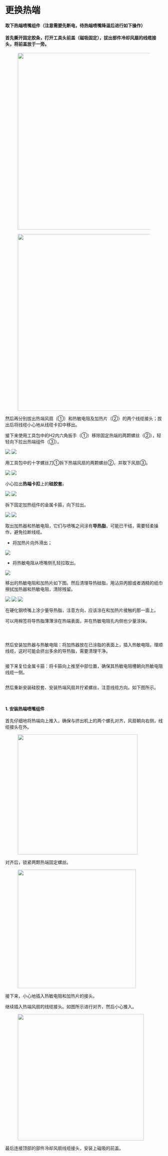 # 更换热端

#### **取下热端喷嘴组件（注意需要先断电，待热端喷嘴降温后进行如下操作）**

#### 首先撕开固定胶条，打开工具头前盖（磁吸固定），拔出部件冷却风扇的线缆接头，将前盖放于一旁。

<figure><img src="../../../../.gitbook/assets/image (51).png" alt="" width="563"><figcaption></figcaption></figure>

<figure><img src="../../../../.gitbook/assets/image (54).png" alt="" width="563"><figcaption></figcaption></figure>

然后再分别拔出热端风扇（①）和热敏电阻及加热片（②）的两个线缆接头；拔出后将线缆小心地从线缆卡扣中移出。



接下来使用工具包中的H2内六角扳手（①）移除固定热端的两颗螺丝（②），轻轻向下拉出热端组件（③）。

![](<../../../../.gitbook/assets/6 (5).png>) ![](<../../../../.gitbook/assets/7 (1).png>)

用工具包中的十字螺丝刀①拆下热端风扇的两颗螺丝②，并取下风扇③。

![](<../../../../.gitbook/assets/8 (1).jpeg>) ![](<../../../../.gitbook/assets/9 (2).png>)

小心拉出**热端卡扣**上的**硅胶套**。

![](<../../../../.gitbook/assets/10 (1).jpeg>) ![](../../../../.gitbook/assets/11.jpeg)

拆下固定加热组件的金属卡箍，向下拉出。

![](../../../../.gitbook/assets/12.jpeg) ![](../../../../.gitbook/assets/13.jpeg)

取出加热器和热敏电阻，它们与喷嘴之间涂有**导热脂**，可能已干结，需要轻柔操作，避免拉断线缆。

* 将加热片向外滑出；

![](../../../../.gitbook/assets/14.jpeg)

* 将热敏电阻从喷嘴侧孔轻拉取出。

![](../../../../.gitbook/assets/15.jpeg)

移出的热敏电阻和加热片如下图。然后清理导热硅脂，用沾异丙醇或者酒精的纸巾擦拭加热器和热敏电阻，清除残留。

![](../../../../.gitbook/assets/16.jpeg) ![](../../../../.gitbook/assets/17.jpeg) ![](../../../../.gitbook/assets/18.jpeg)

在硬化钢喷嘴上涂少量导热脂，注意方向，应该涂在和加热片接触的那一面上。

可以用棉签将导热脂薄薄涂在热端表面，并在热敏电阻孔内侧也少量涂抹。

<div><figure><img src="../../../../.gitbook/assets/图片3.png" alt=""><figcaption></figcaption></figure> <figure><img src="../../../../.gitbook/assets/图片4.png" alt=""><figcaption></figcaption></figure> <figure><img src="../../../../.gitbook/assets/图片5.png" alt=""><figcaption></figcaption></figure></div>

然后安装加热器与热敏电阻：将加热器放在已涂脂的表面上，插入热敏电阻，理顺线缆，这时可能会挤出多余的导热脂，需要清理干净。

<figure><img src="../../../../.gitbook/assets/图片6.png" alt=""><figcaption></figcaption></figure>

接下来复位金属卡箍：将卡箍向上推至中部位置，确保其热敏电阻槽朝向热敏电阻线缆一侧。

<figure><img src="../../../../.gitbook/assets/图片7.png" alt=""><figcaption></figcaption></figure>

然后重新安装硅胶套、安装热端风扇并拧紧螺丝，注意线缆方向。如下图所示。

<div><figure><img src="../../../../.gitbook/assets/图片8.png" alt=""><figcaption></figcaption></figure> <figure><img src="../../../../.gitbook/assets/图片9.png" alt=""><figcaption></figcaption></figure></div>

#### 1. 安装热端喷嘴组件

首先仔细地将热端向上推入，确保与挤出机上的两个螺孔对齐，风扇朝向右侧，线缆接头在外。

<figure><img src="../../../../.gitbook/assets/图片10 (1).png" alt="" width="383"><figcaption></figcaption></figure>

对齐后，锁紧两颗热端固定螺丝。

<figure><img src="../../../../.gitbook/assets/图片11.png" alt="" width="378"><figcaption></figcaption></figure>

接下来，小心地插入热敏电阻和加热片的接头。

继续插入热端风扇的线缆接头。如图所示进行对齐，然后小心推入。

<figure><img src="../../../../.gitbook/assets/图片12.png" alt="" width="403"><figcaption></figcaption></figure>

最后连接顶部的部件冷却风扇线缆接头，安装上磁吸的前盖。
